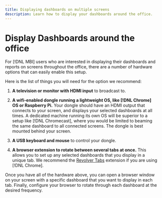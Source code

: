 ```yaml
---
title: Displaying dashboards on multiple screens
description: Learn how to display your dashboards around the office.
---
```

# Display Dashboards around the office

For [!DNL MBI] users who are interested in displaying their dashboards and reports on screens throughout the office, there are a number of hardware options that can easily enable this setup.

Here is the list of things you will need for the option we recommend:

1. **A television or monitor with HDMI input** to broadcast to.

1. **A wifi-enabled dongle running a lightweight OS, like [!DNL Chrome] OS or Raspberry Pi.** Your dongle should have an HDMI output that connects to your screen, and displays your selected dashboards at all times. A dedicated machine running its own OS will be superior to a setup like [!DNL Chromecast], where you would be limited to beaming the same dashboard to all connected screens. The dongle is best mounted behind your screen.

1. **A USB keyboard and mouse** to control your dongle.

1. **A browser extension to rotate between several tabs at once.** This allows you to set up any selected dashboards that you display in a unique tab. We recommend the [Revolver Tabs](https://chrome.google.com/webstore/detail/revolver-tabs/dlknooajieciikpedpldejhhijacnbda?hl=en) extension if you are using [!DNL Chrome].

Once you have all of the hardware above, you can open a browser window on your screen with a specific dashboard that you want to display in each tab. Finally, configure your browser to rotate through each dashboard at the desired frequency.
